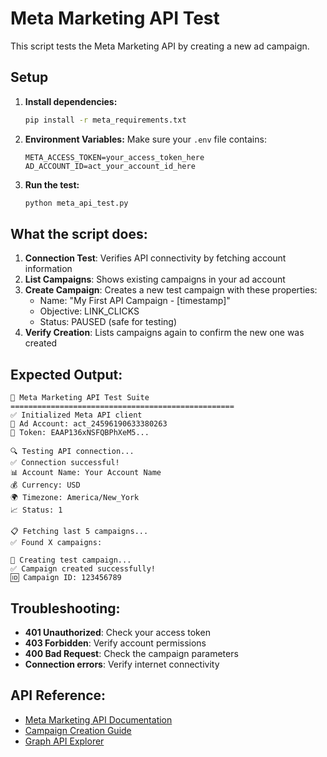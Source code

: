 # Meta Marketing API Test

This script tests the Meta Marketing API by creating a new ad campaign.

## Setup

1. **Install dependencies:**
   ```bash
   pip install -r meta_requirements.txt
   ```

2. **Environment Variables:**
   Make sure your `.env` file contains:
   ```
   META_ACCESS_TOKEN=your_access_token_here
   AD_ACCOUNT_ID=act_your_account_id_here
   ```

3. **Run the test:**
   ```bash
   python meta_api_test.py
   ```

## What the script does:

1. **Connection Test**: Verifies API connectivity by fetching account information
2. **List Campaigns**: Shows existing campaigns in your ad account
3. **Create Campaign**: Creates a new test campaign with these properties:
   - Name: "My First API Campaign - [timestamp]"
   - Objective: LINK_CLICKS
   - Status: PAUSED (safe for testing)
4. **Verify Creation**: Lists campaigns again to confirm the new one was created

## Expected Output:

```
🚀 Meta Marketing API Test Suite
==================================================
✅ Initialized Meta API client
📱 Ad Account: act_24596190633380263
🔑 Token: EAAP136xNSFQBPhXeM5...

🔍 Testing API connection...
✅ Connection successful!
📊 Account Name: Your Account Name
💰 Currency: USD
🌍 Timezone: America/New_York
📈 Status: 1

📋 Fetching last 5 campaigns...
✅ Found X campaigns:

🚀 Creating test campaign...
✅ Campaign created successfully!
🆔 Campaign ID: 123456789
```

## Troubleshooting:

- **401 Unauthorized**: Check your access token
- **403 Forbidden**: Verify account permissions
- **400 Bad Request**: Check the campaign parameters
- **Connection errors**: Verify internet connectivity

## API Reference:

- [Meta Marketing API Documentation](https://developers.facebook.com/docs/marketing-api)
- [Campaign Creation Guide](https://developers.facebook.com/docs/marketing-api/reference/ad-campaign-group)
- [Graph API Explorer](https://developers.facebook.com/tools/explorer/)